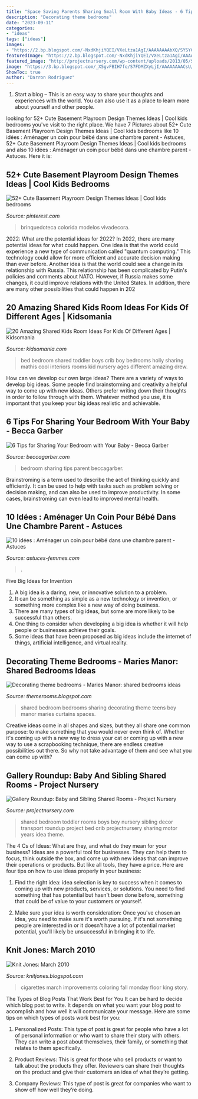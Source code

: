 ```yaml
---
title: "Space Saving Parents Sharing Small Room With Baby Ideas - 6 Tips For Sharing Your Bedroom With Your Baby"
description: "Decorating theme bedrooms"
date: "2023-09-11"
categories:
- "ideas"
tags: ["ideas"]
images:
- "https://2.bp.blogspot.com/-NxdKhjiYQEI/VXeLtza1AgI/AAAAAAAAbXQ/SYSYChwxTIY/s1600/teens%2Bstyle%2Bdecorating%2Bshared%2Bspaces-bedroom%2Bideas-shared%2Bbedrooms.jpg"
featuredImage: "https://2.bp.blogspot.com/-NxdKhjiYQEI/VXeLtza1AgI/AAAAAAAAbXQ/SYSYChwxTIY/s1600/teens%2Bstyle%2Bdecorating%2Bshared%2Bspaces-bedroom%2Bideas-shared%2Bbedrooms.jpg"
featured_image: "http://projectnursery.com/wp-content/uploads/2013/05/Shared-Vehicle-Theme-Boys-Room.jpg"
image: "https://3.bp.blogspot.com/_X5gvFBIH7fo/S7FDMZXyLjI/AAAAAAAACsU/3iEvfOtlvRA/s1600/IMG_2409.JPG"
ShowToc: true
author: "Darron Rodriguez"
---
```



1. Start a blog – This is an easy way to share your thoughts and experiences with the world. You can also use it as a place to learn more about yourself and other people.

	

		
looking for 52+ Cute Basement Playroom Design Themes Ideas | Cool kids bedrooms you've visit to the right place. We have 7 Pictures about 52+ Cute Basement Playroom Design Themes Ideas | Cool kids bedrooms like 10 idées : Aménager un coin pour bébé dans une chambre parent - Astuces, 52+ Cute Basement Playroom Design Themes Ideas | Cool kids bedrooms and also 10 idées : Aménager un coin pour bébé dans une chambre parent - Astuces. Here it is:
		
    
## 52+ Cute Basement Playroom Design Themes Ideas | Cool Kids Bedrooms

<img loading=lazy src="https://i.pinimg.com/736x/72/ed/90/72ed905093cb372a2dcb2e1a37d0cbcd.jpg" onerror="this.onerror=null;this.src='https://tse1.mm.bing.net/th?id=OIP.yfGTBE07FRIPG_Qyl8JhigHaJ6&amp;pid=15.1';" alt="52+ Cute Basement Playroom Design Themes Ideas | Cool kids bedrooms">

_Source: pinterest.com_

>brinquedoteca colorida modelos vivadecora. 

	

2022: What are the potential ideas for 2022?
In 2022, there are many potential ideas for what could happen. One idea is that the world could experience a new type of communication called "quantum computing." This technology could allow for more efficient and accurate decision making than ever before. Another idea is that the world could see a change in its relationship with Russia. This relationship has been complicated by Putin's policies and comments about NATO. However, if Russia makes some changes, it could improve relations with the United States. In addition, there are many other possibilities that could happen in 202
    
## 20 Amazing Shared Kids Room Ideas For Kids Of Different Ages | Kidsomania

<img loading=lazy src="http://www.kidsomania.com/photos/20-amazing-shared-kids-room-ideas-for-kids-of-different-ages-9.jpg" onerror="this.onerror=null;this.src='https://tse3.mm.bing.net/th?id=OIP.jQC69ZKUV25wQ9wP4X1SbQHaE7&amp;pid=15.1';" alt="20 Amazing Shared Kids Room Ideas For Kids Of Different Ages | Kidsomania">

_Source: kidsomania.com_

>bed bedroom shared toddler boys crib boy bedrooms holly sharing mathis cool interiors rooms kid nursery ages different amazing drew. 

	

How can we develop our own large ideas?
There are a variety of ways to develop big ideas. Some people find brainstorming and creativity a helpful way to come up with new ideas. Others prefer writing down their thoughts in order to follow through with them. Whatever method you use, it is important that you keep your big ideas realistic and achievable.

    
## 6 Tips For Sharing Your Bedroom With Your Baby - Becca Garber

<img loading=lazy src="http://beccagarber.com/wp-content/uploads/2013/03/6-tips-sharing-bedroom-baby-image.jpg" onerror="this.onerror=null;this.src='https://tse1.mm.bing.net/th?id=OIP.QOLNmZt280Nd7VX44b6s3AAAAA&amp;pid=15.1';" alt="6 Tips for Sharing Your Bedroom with Your Baby - Becca Garber">

_Source: beccagarber.com_

>bedroom sharing tips parent beccagarber. 

	

Brainstroming is a term used to describe the act of thinking quickly and efficiently. It can be used to help with tasks such as problem solving or decision making, and can also be used to improve productivity. In some cases, brainstroming can even lead to improved mental health.

    
## 10 Idées : Aménager Un Coin Pour Bébé Dans Une Chambre Parent - Astuces

<img loading=lazy src="http://astuces-femmes.com/wp-content/uploads/2018/04/10-idées-Aménager-un-coin-pour-bébé-dans-une-chambre-parent-4.jpg" onerror="this.onerror=null;this.src='https://tse4.mm.bing.net/th?id=OIP.o_Qk3bLOUjO_E57bMPfWzAHaE8&amp;pid=15.1';" alt="10 idées : Aménager un coin pour bébé dans une chambre parent - Astuces">

_Source: astuces-femmes.com_

>. 

	

Five Big Ideas for Invention
1. A big idea is a daring, new, or innovative solution to a problem. 
2. It can be something as simple as a new technology or invention, or something more complex like a new way of doing business. 
3. There are many types of big ideas, but some are more likely to be successful than others. 
4. One thing to consider when developing a big idea is whether it will help people or businesses achieve their goals. 
5. Some ideas that have been proposed as big ideas include the internet of things, artificial intelligence, and virtual reality.

    
## Decorating Theme Bedrooms - Maries Manor: Shared Bedrooms Ideas

<img loading=lazy src="https://2.bp.blogspot.com/-NxdKhjiYQEI/VXeLtza1AgI/AAAAAAAAbXQ/SYSYChwxTIY/s1600/teens%2Bstyle%2Bdecorating%2Bshared%2Bspaces-bedroom%2Bideas-shared%2Bbedrooms.jpg" onerror="this.onerror=null;this.src='https://tse1.mm.bing.net/th?id=OIP.7Ox5J1E39212P8z2PhnydgHaFH&amp;pid=15.1';" alt="Decorating theme bedrooms - Maries Manor: shared bedrooms ideas">

_Source: themerooms.blogspot.com_

>shared bedroom bedrooms sharing decorating theme teens boy manor maries curtains spaces. 

	

Creative ideas come in all shapes and sizes, but they all share one common purpose: to make something that you would never even think of. Whether it's coming up with a new way to dress your cat or coming up with a new way to use a scrapbooking technique, there are endless creative possibilities out there. So why not take advantage of them and see what you can come up with?

    
## Gallery Roundup: Baby And Sibling Shared Rooms - Project Nursery

<img loading=lazy src="http://projectnursery.com/wp-content/uploads/2013/05/Shared-Vehicle-Theme-Boys-Room.jpg" onerror="this.onerror=null;this.src='https://tse3.mm.bing.net/th?id=OIP.jNi3wJAYj42MdAEpMrE55AHaFj&amp;pid=15.1';" alt="Gallery Roundup: Baby and Sibling Shared Rooms - Project Nursery">

_Source: projectnursery.com_

>shared bedroom toddler rooms boys boy nursery sibling decor transport roundup project bed crib projectnursery sharing motor years idea theme. 

	

The 4 Cs of Ideas: What are they, and what do they mean for your business?
Ideas are a powerful tool for businesses. They can help them to focus, think outside the box, and come up with new ideas that can improve their operations or products. But like all tools, they have a price. Here are four tips on how to use ideas properly in your business:
1. Find the right idea: idea selection is key to success when it comes to coming up with new products, services, or solutions. You need to find something that has potential but hasn't been done before, something that could be of value to your customers or yourself.

2. Make sure your idea is worth consideration: Once you've chosen an idea, you need to make sure it's worth pursuing. If it's not something people are interested in or it doesn't have a lot of potential market potential, you'll likely be unsuccessful in bringing it to life.

    
## Knit Jones: March 2010

<img loading=lazy src="https://3.bp.blogspot.com/_X5gvFBIH7fo/S7FDMZXyLjI/AAAAAAAACsU/3iEvfOtlvRA/s1600/IMG_2409.JPG" onerror="this.onerror=null;this.src='https://tse1.mm.bing.net/th?id=OIP.E-cpx-Ei-ZItJWJzkEzrGgHaE8&amp;pid=15.1';" alt="Knit Jones: March 2010">

_Source: knitjones.blogspot.com_

>cigarettes march improvements coloring fall monday floor king story. 

	

The Types of Blog Posts That Work Best for You
It can be hard to decide which blog post to write.  It depends on what you want your blog post to accomplish and how well it will communicate your message. Here are some tips on which types of posts work best for you:
1. Personalized Posts: This type of post is great for people who have a lot of personal information or who want to share their story with others. They can write a post about themselves, their family, or something that relates to them specifically.

2. Product Reviews: This is great for those who sell products or want to talk about the products they offer. Reviewers can share their thoughts on the product and give their customers an idea of what they’re getting.

3. Company Reviews: This type of post is great for companies who want to show off how well they’re doing.

